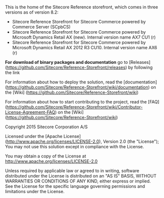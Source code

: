 This is the home of the Sitecore Reference storefront, which comes in three versions as of version 8.2:
- Sitecore Reference Storefront for Sitecore Commerce powered by Commerce Server (SCpbCS)
- Sitecore Reference Storefront for Sitecore Commerce powered by Microsoft Dynamics Retail AX (new). Internal version name AX7 CU1 (r)
- Sitecore Reference Storefront for Sitecore Commerce powered by Microsoft Dynamics Retail AX 2012 R3 CU10. Internal version name AX6 (r)

**For download of binary packages and documentation** go to [Releases] (https://github.com/Sitecore/Reference-Storefront/releases)  by following the link

For information about how to deploy the solution, read the [documentation] (https://github.com/Sitecore/Reference-Storefront/wiki/documentation) on the [Wiki] (https://github.com/Sitecore/Reference-Storefront/wiki)  

For information about how to start contributing to the project, read the [FAQ] (https://github.com/Sitecore/Reference-Storefront/wiki/Contributor-License-Agreement-FAQ) on the [Wiki] (https://github.com/Sitecore/Reference-Storefront/wiki) 


Copyright 2015 Sitecore Corporation A/S

Licensed under the [Apache License] (http://www.apache.org/licenses/LICENSE-2.0), Version 2.0 (the "License");
You may not use this solution except in compliance with the License.

You may obtain a copy of the License at http://www.apache.org/licenses/LICENSE-2.0

Unless required by applicable law or agreed to in writing, software distributed under the License is distributed on an "AS IS" BASIS, WITHOUT WARRANTIES OR CONDITIONS OF ANY KIND, either express or implied.
See the License for the specific language governing permissions and limitations under the License.

